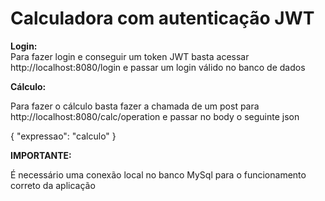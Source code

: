 # Calculadora com autenticação JWT

**Login:** </br>
Para fazer login e conseguir um token JWT basta acessar http://localhost:8080/login e passar um login válido no banco de dados


**Cálculo:** </br>

Para fazer o cálculo basta fazer a chamada de um post para http://localhost:8080/calc/operation e passar no body o seguinte json

{
    "expressao": "calculo"
}

**IMPORTANTE:** </br>

É necessário uma conexão local no banco MySql para o funcionamento correto da aplicação






